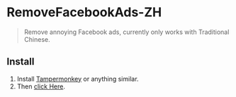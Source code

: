 # RemoveFacebookAds-ZH

> Remove annoying Facebook ads, currently only works with Traditional Chinese.

## Install

1. Install [Tampermonkey](https://www.tampermonkey.net/) or anything similar.
2. Then [click Here](https://github.com/stanley2058/RemoveFacebookAds-ZH/raw/main/userscript.user.js).

